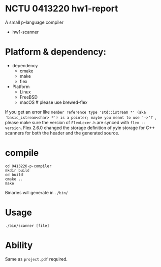 # NCTU 0413220 hw1-report 
A small p-language compiler
  - hw1-scanner

# Platform & dependency:
- dependency
  - cmake
  - make
  - flex
- Platform
  - Linux
  - FreeBSD
  - macOS   # please use brewed-flex


If you get an error like `member reference type 'std::istream *' (aka 'basic_istream<char> *') is a pointer; maybe you meant to use '->'? `, please make sure the version of `FlexLexer.h` are synced with `flex --version`.
Flex 2.6.0 changed the storage definition of yyin storage for C++ scanners for both the header and the generated source. 

# compile
```
cd 0413220-p-compiler
mkdir build
cd build
cmake ..
make
```
Binaries will generate in `./bin/`

# Usage

`./bin/scanner [file]`

# Ability

Same as `project.pdf` required.
